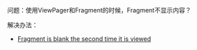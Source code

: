 
问题：使用ViewPager和Fragment的时候，Fragment不显示内容？

解决办法：

-  [Fragment is blank the second time it is viewed](http://stackoverflow.com/questions/7746652/fragment-is-blank-the-second-time-it-is-viewed)